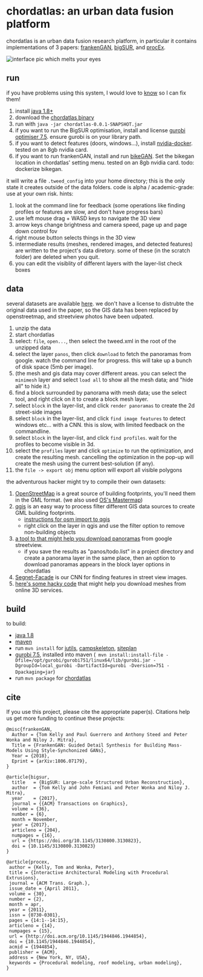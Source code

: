 # chordatlas: an urban data fusion platform

chordatlas is an urban data fusion research platform, in particular it contains implementations of 3 papers: [frankenGAN](http://geometry.cs.ucl.ac.uk/projects/2018/frankengan/), [bigSUR](http://geometry.cs.ucl.ac.uk/projects/2017/bigsur/), and [procEx](http://www.twak.co.uk/2011/04/interactive-architectural-modeling-with.html).

![interface pic which melts your eyes](https://raw.githubusercontent.com/twak/chordatlas/22b4513bb2e1ac8c9bc1034c4b187025346f5d1a/wiki/pic.jpg)

## run

if you have problems using this system, I would love to [know](https://github.com/twak/chordatlas/issues) so I can fix them!

1. install [java 1.8+](http://www.oracle.com/technetwork/java/javase/downloads/index.html)
1. download the [chordatlas binary](https://drive.google.com/open?id=1FC5K2kKP12jQLlE97YlwhzceTrLgxuDn)
1. run with `java -jar chordatlas-0.0.1-SNAPSHOT.jar`
1. if you want to run the BigSUR optimisation, install and license [gurobi optimiser 7.5](http://www.gurobi.com/downloads/gurobi-optimizer). ensure gurobi is on your library path.
1. if you want to detect features (doors, windows...), install [nvidia-docker](https://github.com/NVIDIA/nvidia-docker). tested on an 8gb nvidia card.
1. if you want to run frankenGAN, install and run [bikeGAN](https://github.com/twak/bikegan). Set the bikegan location in chordatlas' setting menu. tested on an 8gb nvidia card. todo: dockerize bikegan.


it will write a file `.tweed_config` into your home directory; this is the only state it creates outside of the data folders.
code is alpha / academic-grade: use at your own risk. hints:

1. look at the command line for feedback (some operations like finding profiles or features are slow, and don't have progress bars)
1. use left mouse drag + WASD keys to navigate the 3D view
2. arrow keys change brightness and camera speed, page up and page down control fov
1. right mouse button selects things in the 3D view
1. intermediate results (meshes, rendered images, and detected features) are written to the project's data diretory. some of these (in the scratch folder) are deleted when you quit.
1. you can edit the visiblity of different layers with the layer-list check boxes

## data

several datasets are available [here](http://geometry.cs.ucl.ac.uk/projects/2017/bigsur/data/). we don't have a license to distrubte the original data used in the paper, so the GIS data has been replaced by openstreetmap, and streetview photos have been udpated.
1. unzip the data
1. start chordatlas
1. select: `file`, `open...`, then select the tweed.xml in the root of the unzipped data
1. select the layer `panos`, then click `download` to fetch the panoramas from google. watch the command line for progress. this will take up a bunch of disk space (5mb per image).
1. (the mesh and gis data may cover different areas. you can select the `minimesh` layer and select `load all` to show all the mesh data; and "hide all" to hide it.)
1. find a block surrounded by panorama with mesh data; use the select tool, and right click on it to create a block mesh layer.
1. select `block` in the layer-list, and click `render panoramas` to create the 2d street-side images
1. select `block` in the layer-list, and click `find image features` to detect windows etc... with a CNN. this is slow, with limited feedback on the commandline.
1. select `block` in the layer-list, and click `find profiles`. wait for the profiles to become visible in 3d.
1. select the `profiles` layer and click `optimize` to run the optimization, and create the resulting mesh. cancelling the optimization in the pop-up will create the mesh using the current best-solution (if any).
1. the `file -> export obj` menu option will export all visible polygons

the adventurous hacker might try to compile their own datasets: 

1. [OpenStreetMap](wiki.openstreetmap.org) is a great source of building footprints, you'll need them in the GML format. (we also used [OS's Mastermap](https://www.ordnancesurvey.co.uk/business-and-government/products/mastermap-products.html))
1. [qgis](http://www.qgis.org) is an easy way to process filter different GIS data sources to create GML building footprints.
    * [instructions for osm import to qgis](http://learnosm.org/en/osm-data/osm-in-qgis/)
    * right click on the layer in qgis and use the filter option to remove non-building objects
1. [a tool to that might help you download panoramas](https://github.com/twak/panoscraper) from google streetview.
    * if you save the results as "panos/todo.list" in a project directory and create a panorama layer in the same place, then an option to download panoramas appears in the block layer options in chordatlas
1. [Segnet-Facade](https://github.com/jfemiani/facade-segmentation) is our CNN for finding features in street view images.
1. [here's some hacky code](https://github.com/twak/chordatlas/blob/master/src/org/twak/readTrace/ReadTrace.java) that might help you download meshes from online 3D services.

## build

to build:
- [java 1.8](http://openjdk.java.net/install/)
- [maven](https://maven.apache.org/)
- run `mvn install` for [jutils](https://github.com/twak/jutils), [campskeleton](https://github.com/twak/campskeleton), [siteplan](https://github.com/twak/siteplan)
- [gurobi 7.5](http://www.gurobi.com/downloads/gurobi-optimizer), installed into maven (` mvn install:install-file -Dfile=/opt/gurobi/gurobi751/linux64/lib/gurobi.jar -DgroupId=local_gurobi -DartifactId=gurobi -Dversion=751 -Dpackaging=jar`)
- run `mvn package` for [chordatlas](https://github.com/twak/chordatlas)

## cite

If you use this project, please cite the appropriate paper(s). Citations help us get more funding to continue these projects:

```
@misc{frankenGAN,
  Author = {Tom Kelly and Paul Guerrero and Anthony Steed and Peter Wonka and Niloy J. Mitra},
  Title = {FrankenGAN: Guided Detail Synthesis for Building Mass-Models Using Style-Synchonized GANs},
  Year = {2018},
  Eprint = {arXiv:1806.07179},
}
```

```
@article{bigsur,
  title   = {BigSUR: Large-scale Structured Urban Reconstruction},
  author  = {Tom Kelly and John Femiani and Peter Wonka and Niloy J. Mitra},
  year    = {2017},
  journal = {{ACM} Transactions on Graphics},
  volume = {36},
  number = {6},
  month = November,
  year = {2017},
  articleno = {204},
  numpages = {16},
  url = {https://doi.org/10.1145/3130800.3130823},
  doi = {10.1145/3130800.3130823}
}
```

```
@article{procex,
 author = {Kelly, Tom and Wonka, Peter},
 title = {Interactive Architectural Modeling with Procedural Extrusions},
 journal = {ACM Trans. Graph.},
 issue_date = {April 2011},
 volume = {30},
 number = {2},
 month = apr,
 year = {2011},
 issn = {0730-0301},
 pages = {14:1--14:15},
 articleno = {14},
 numpages = {15},
 url = {http://doi.acm.org/10.1145/1944846.1944854},
 doi = {10.1145/1944846.1944854},
 acmid = {1944854},
 publisher = {ACM},
 address = {New York, NY, USA},
 keywords = {Procedural modeling, roof modeling, urban modeling},
}
```
